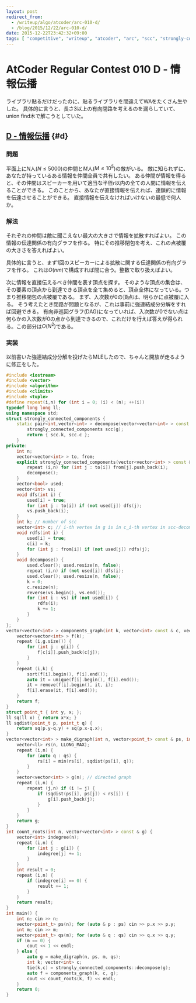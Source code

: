 ```yaml
---
layout: post
redirect_from:
  - /writeup/algo/atcoder/arc-010-d/
  - /blog/2015/12/22/arc-010-d/
date: 2015-12-22T23:42:32+09:00
tags: [ "competitive", "writeup", "atcoder", "arc", "scc", "strongly-connected-components-decomposition", "dag", "directed-acyclic-graph", "graph" ]
---
```


# AtCoder Regular Contest 010 D - 情報伝播

ライブラリ貼るだけだったのに、貼るライブラリを間違えてWAをたくさん生やした。
具体的に言うと、長さ3以上の有向閉路を考えるのを漏らしていて、union find木で解こうとしていた。

<!-- more -->

## [D - 情報伝播](https://beta.atcoder.jp/contests/arc010/tasks/arc010_4) {#d}

### 問題

平面上に$N$人($N \le 5000$)の仲間と$M$人($M \le 10^5$)の敵がいる。
敵に知られずに、あなたが持っているある情報を仲間全員で共有したい。
ある仲間が情報を得ると、その仲間はスピーカーを用いて適当な半径$r$以内の全ての人間に情報を伝えることができる。
このことから、あなたが直接情報を伝えれば、連鎖的に情報を伝達させることができる。
直接情報を伝えなければいけないの最低で何人か。

### 解法

それぞれの仲間は敵に聞こえない最大の大きさで情報を拡散すればよい。
この情報の伝達関係の有向グラフを作る。
特にその推移閉包を考え、これの点被覆の大きさを答えればよい。

具体的に言うと、まず1回のスピーカーによる拡散に関する伝達関係の有向グラフを作る。
これは$O(nm)$で構成すれば間に合う。整数で取り扱えばよい。

次に情報を直接伝えるべき仲間を表す頂点を探す。
そのような頂点の集合は、その要素の頂点から到達できる頂点を全て集めると、頂点全体になっている。つまり推移閉包の点被覆である。
まず、入次数が$0$の頂点は、明らかに点被覆に入る。
そう考えたとき閉路が問題となるが、これは事前に強連結成分分解をすれば回避できる。
有向非巡回グラフ(DAG)になっていれば、入次数が$0$でない点は何らかの入次数が$0$の点から到達できるので、これだけを行えば答えが得られる。この部分は$O(N^2)$である。

### 実装

以前書いた強連結成分分解を投げたらMLEしたので、ちゃんと開放が走るように修正をした。

``` c++
#include <iostream>
#include <vector>
#include <algorithm>
#include <climits>
#include <tuple>
#define repeat(i,n) for (int i = 0; (i) < (n); ++(i))
typedef long long ll;
using namespace std;
struct strongly_connected_components {
    static pair<int,vector<int> > decompose(vector<vector<int> > const & g) {
        strongly_connected_components scc(g);
        return { scc.k, scc.c };
    }
private:
    int n;
    vector<vector<int> > to, from;
    explicit strongly_connected_components(vector<vector<int> > const & g) : n(g.size()), to(g), from(n) {
        repeat (i,n) for (int j : to[i]) from[j].push_back(i);
        decompose();
    }
    vector<bool> used;
    vector<int> vs;
    void dfs(int i) {
        used[i] = true;
        for (int j : to[i]) if (not used[j]) dfs(j);
        vs.push_back(i);
    }
    int k; // number of scc
    vector<int> c; // i-th vertex in g is in c_i-th vertex in scc-decomposed g
    void rdfs(int i) {
        used[i] = true;
        c[i] = k;
        for (int j : from[i]) if (not used[j]) rdfs(j);
    }
    void decompose() {
        used.clear(); used.resize(n, false);
        repeat (i,n) if (not used[i]) dfs(i);
        used.clear(); used.resize(n, false);
        k = 0;
        c.resize(n);
        reverse(vs.begin(), vs.end());
        for (int i : vs) if (not used[i]) {
            rdfs(i);
            k += 1;
        }
    }
};
vector<vector<int> > components_graph(int k, vector<int> const & c, vector<vector<int> > const & g) {
    vector<vector<int> > f(k);
    repeat (i,g.size()) {
        for (int j : g[i]) {
            f[c[i]].push_back(c[j]);
        }
    }
    repeat (i,k) {
        sort(f[i].begin(), f[i].end());
        auto it = unique(f[i].begin(), f[i].end());
        it = remove(f[i].begin(), it, i);
        f[i].erase(it, f[i].end());
    }
    return f;
}
struct point_t { int y, x; };
ll sq(ll x) { return x*x; }
ll sqdist(point_t p, point_t q) {
    return sq(p.y-q.y) + sq(p.x-q.x);
}
vector<vector<int> > make_digraph(int n, vector<point_t> const & ps, int m, vector<point_t> const & qs) {
    vector<ll> rs(n, LLONG_MAX);
    repeat (i,n) {
        for (auto q : qs) {
            rs[i] = min(rs[i], sqdist(ps[i], q));
        }
    }
    vector<vector<int> > g(n); // directed graph
    repeat (i,n) {
        repeat (j,n) if (i != j) {
            if (sqdist(ps[i], ps[j]) < rs[i]) {
                g[i].push_back(j);
            }
        }
    }
    return g;
}
int count_roots(int n, vector<vector<int> > const & g) {
    vector<int> indegree(n);
    repeat (i,n) {
        for (int j : g[i]) {
            indegree[j] += 1;
        }
    }
    int result = 0;
    repeat (i,n) {
        if (indegree[i] == 0) {
            result += 1;
        }
    }
    return result;
}
int main() {
    int n; cin >> n;
    vector<point_t> ps(n); for (auto & p : ps) cin >> p.x >> p.y;
    int m; cin >> m;
    vector<point_t> qs(m); for (auto & q : qs) cin >> q.x >> q.y;
    if (m == 0) {
        cout << 1 << endl;
    } else {
        auto g = make_digraph(n, ps, m, qs);
        int k; vector<int> c;
        tie(k,c) = strongly_connected_components::decompose(g);
        auto f = components_graph(k, c, g);
        cout << count_roots(k, f) << endl;
    }
    return 0;
}
```
